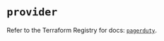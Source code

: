 # `provider`

Refer to the Terraform Registry for docs: [`pagerduty`](https://registry.terraform.io/providers/pagerduty/pagerduty/3.13.1/docs).

